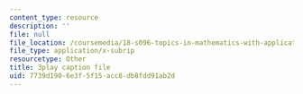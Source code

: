 ```yaml
---
content_type: resource
description: ''
file: null
file_location: /coursemedia/18-s096-topics-in-mathematics-with-applications-in-finance-fall-2013/7739d1906e3f5f15acc8db8fdd91ab2d_PPl-7_RL0Ko.vtt
file_type: application/x-subrip
resourcetype: Other
title: 3play caption file
uid: 7739d190-6e3f-5f15-acc8-db8fdd91ab2d
---
```

